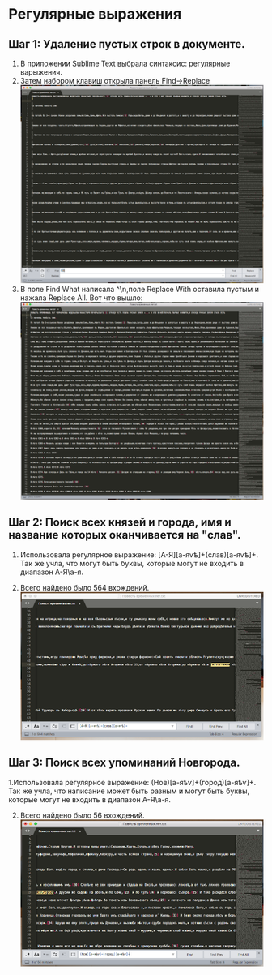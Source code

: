 # Регулярные выражения 

## Шаг 1: Удаление пустых строк в документе.
1. В приложении Sublime Text выбрала синтаксис: регулярные варыжения.
2. Затем набором клавиш открыла панель Find->Replace
![](https://github.com/barchukstacy/hw9/blob/master/Step%201%20Before.png)
3. В поле Find What написала ^\n,поле Replace With оставила пустым и нажала Replace All.
Вот что вышло:
![](https://github.com/barchukstacy/hw9/blob/master/Step%201%20After.png)

## Шаг 2: Поиск всех князей и города, имя и название которых оканчивается на "слав".
1. Использовала регулярное выражение: [А-Я][а-яѵѣ]+(слав)[а-яѵѣ]+.
Так же учла, что могут быть буквы, которые могут не входить в диапазон А-Я\а-я.

2. Всего найдено было 564 вхождений.
![](https://github.com/barchukstacy/hw9/blob/master/Step%202%20Results.png)

## Шаг 3: Поиск всех упоминаний Новгорода.
1.Использовала регулярное выражение: (Нов)[а-яѣѵ]+(город)[а-яѣѵ]+.
Так же учла, что написание может быть разным и могут быть буквы, которые могут не входить в диапазон А-Я\а-я.

2. Всего найдено было 56 вхождений.
![](https://github.com/barchukstacy/hw9/blob/master/Step%203%20Results.png)

